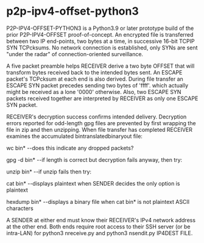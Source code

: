 # p2p-ipv4-offset-python3

P2P-IPV4-OFFSET-PYTHON3 is a Python3.9 or later prototype build of the prior P2P-IPV4-OFFSET proof-of-concept. 
An encrypted file is transferred between two IP end-points, two bytes at a time, in successive 16-bit TCPIP SYN 
TCPcksums. No network connection is established, only SYNs are sent "under the radar" of connection-oriented 
surveillance.

A five packet preamble helps RECEIVER derive a two byte OFFSET that will transform bytes received back to the 
intended bytes sent. An ESCAPE packet's TCPcksum at each end is also derived. During file transfer an ESCAPE 
SYN packet precedes sending two bytes of 'ffff'. which actually might be received as a lone '0000' otherwise. 
Also, two ESCAPE SYN packets received together are interpreted by RECEIVER as only one ESCAPE SYN packet.

RECEIVER's decryption success confirms intended delivery. Decryption errors reported for odd-length gpg files
are prevented by first wrapping the file in zip and then unzipping. When file transfer has completed RECEIVER
examines the accumulated bintranslatedbinaryout file:

wc bin*         --does this indicate any dropped packets?

gpg -d bin*     --if length is correct but decryption fails anyway, then try:

unzip bin*      --if unzip fails then try:

cat bin*        --displays plaintext when SENDER decides the only option is plaintext

hexdump bin*    --displays a binary file when cat bin* is not plaintext ASCII characters

A SENDER at either end must know their RECEIVER's IPv4 network address at the other end. Both ends require
root access to their SSH server (or be intra-LAN) for python3 nreceive.py and python3 nsendit.py IP4DEST FILE.
